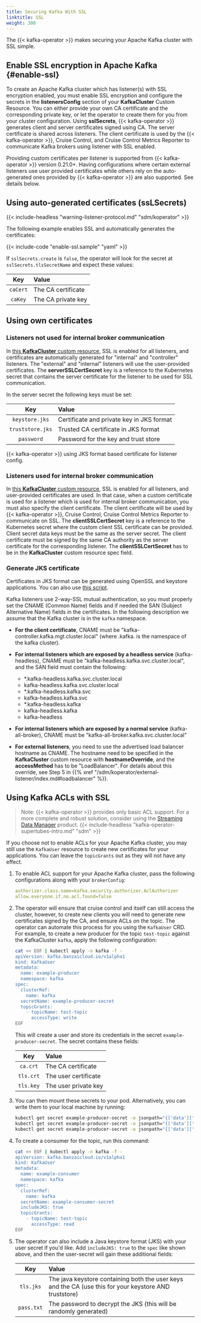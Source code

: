 ```yaml
---
title: Securing Kafka With SSL
linktitle: SSL
weight: 300
---
```


The {{< kafka-operator >}} makes securing your Apache Kafka cluster with SSL simple.

## Enable SSL encryption in Apache Kafka {#enable-ssl}

To create an Apache Kafka cluster which has listener(s) with SSL encryption enabled, you must enable SSL encryption and configure the secrets in the **listenersConfig** section of your **KafkaCluster** Custom Resource. You can either provide your own CA certificate and the corresponding private key, or let the operator to create them for you from your cluster configuration. Using **sslSecrets**, {{< kafka-operator >}} generates client and server certificates signed using CA. The server certificate is shared across listeners. The client certificate is used by the {{< kafka-operator >}}, Cruise Control, and Cruise Control Metrics Reporter to communicate Kafka brokers using listener with SSL enabled.

Providing custom certificates per listener is supported from {{< kafka-operator >}} version 0.21.0+. Having configurations where certain external listeners use user provided certificates while others rely on the auto-generated ones provided by {{< kafka-operator >}} are also supported. See details below.

## Using auto-generated certificates (**ssLSecrets**)

{{< include-headless "warning-listener-protocol.md" "sdm/koperator" >}}

The following example enables SSL and automatically generates the certificates:

{{< include-code "enable-ssl.sample" "yaml" >}}

If `sslSecrets.create` is `false`, the operator will look for the secret at `sslSecrets.tlsSecretName` and expect these values:

| Key          | Value              |
|:------------:|:-------------------|
| `caCert`     | The CA certificate |
| `caKey`      | The CA private key |

## Using own certificates

### Listeners not used for internal broker communication

In [this **KafkaCluster** custom resource](https://github.com/banzaicloud/koperator/blob/master/config/samples/kafkacluster_with_ssl_hybrid_customcert.yaml), SSL is enabled for all listeners, and certificates are automatically generated for "internal" and "controller" listeners. The "external" and "internal" listeners will use the user-provided certificates. The **serverSSLCertSecret** key is a reference to the Kubernetes secret that contains the server certificate for the listener to be used for SSL communication.

In the server secret the following keys must be set:

| Key              | Value                                     |
|:----------------:|:------------------------------------------|
| `keystore.jks`   | Certificate and private key in JKS format |
| `truststore.jks` | Trusted CA certificate in JKS format     |
| `password`       | Password for the key and trust store      |

{{< kafka-operator >}} using JKS format based certificate for listener config.

### Listeners used for internal broker communication

In [this **KafkaCluster** custom resource](https://github.com/banzaicloud/koperator/blob/master/config/samples/kafkacluster_with_ssl_groups_customcert.yaml), SSL is enabled for all listeners, and user-provided certificates are used. In that case, when a custom certificate is used for a listener which is used for internal broker communication, you must also specify the client certificate. The client certificate will be used by {{< kafka-operator >}}, Cruise Control, Cruise Control Metrics Reporter to communicate on SSL. The **clientSSLCertSecret** key is a reference to the Kubernetes secret where the custom client SSL certificate can be provided. Client secret data keys must be the same as the server secret. The client certificate must be signed by the same CA authority as the server certificate for the corresponding listener. The **clientSSLCertSecret** has to be in the **KafkaCluster** custom resource spec field.

### Generate JKS certificate

Certificates in JKS format can be generated using OpenSSL and keystore applications. You can also use [this script](https://github.com/confluentinc/confluent-platform-security-tools/blob/master/kafka-generate-ssl.sh).

Kafka listeners use 2-way-SSL mutual authentication, so you must properly set the CNAME (Common Name) fields and if needed the SAN (Subject Alternative Name) fields in the certificates. In the following description we assume that the Kafka cluster is in the `kafka` namespace.

- **For the client certificate**, CNAME must be "kafka-controller.kafka.mgt.cluster.local" (where .kafka. is the namespace of the kafka cluster).
- **For internal listeners which are exposed by a headless service** (kafka-headless), CNAME must be "kafka-headless.kafka.svc.cluster.local", and the SAN field must contain the following:

    - *.kafka-headless.kafka.svc.cluster.local
    - kafka-headless.kafka.svc.cluster.local
    - *.kafka-headless.kafka.svc
    - kafka-headless.kafka.svc
    - *.kafka-headless.kafka
    - kafka-headless.kafka
    - kafka-headless

- **For internal listeners which are exposed by a normal service** (kafka-all-broker), CNAME must be "kafka-all-broker.kafka.svc.cluster.local"
- **For external listeners**, you need to use the advertised load balancer hostname as CNAME. The hostname need to be specified in the **KafkaCluster** custom resource with **hostnameOverride**, and the **accessMethod** has to be "LoadBalancer". For details about this override, see Step 5 in {{% xref "/sdm/koperator/external-listener/index.md#loadbalancer" %}}.

## Using Kafka ACLs with SSL

> Note: {{< kafka-operator >}} provides only basic ACL support. For a more complete and robust solution, consider using the [Streaming Data Manager](https://banzaicloud.com/products/supertubes/) product.
> {{< include-headless "kafka-operator-supertubes-intro.md" "sdm" >}}

If you choose not to enable ACLs for your Apache Kafka cluster, you may still use the `KafkaUser` resource to create new certificates for your applications.
You can leave the `topicGrants` out as they will not have any effect.

1. To enable ACL support for your Apache Kafka cluster, pass the following configurations along with your `brokerConfig`:

    ```yaml
    authorizer.class.name=kafka.security.authorizer.AclAuthorizer
    allow.everyone.if.no.acl.found=false
    ```

1. The operator will ensure that cruise control and itself can still access the cluster, however, to create new clients
you will need to generate new certificates signed by the CA, and ensure ACLs on the topic. The operator can automate this process for you using the `KafkaUser` CRD.
    For example, to create a new producer for the topic `test-topic` against the KafkaCluster `kafka`, apply the following configuration:

    ```bash
    cat << EOF | kubectl apply -n kafka -f -
    apiVersion: kafka.banzaicloud.io/v1alpha1
    kind: KafkaUser
    metadata:
      name: example-producer
      namespace: kafka
    spec:
      clusterRef:
        name: kafka
      secretName: example-producer-secret
      topicGrants:
        - topicName: test-topic
          accessType: write
    EOF
    ```

    This will create a user and store its credentials in the secret `example-producer-secret`. The secret contains these fields:

    | Key          | Value                |
    |:------------:|:---------------------|
    | `ca.crt`     | The CA certificate   |
    | `tls.crt`    | The user certificate |
    | `tls.key`    | The user private key |

1. You can then mount these secrets to your pod. Alternatively, you can write them to your local machine by running:

    ```bash
    kubectl get secret example-producer-secret -o jsonpath="{['data']['ca\.crt']}" | base64 -d > ca.crt
    kubectl get secret example-producer-secret -o jsonpath="{['data']['tls\.crt']}" | base64 -d > tls.crt
    kubectl get secret example-producer-secret -o jsonpath="{['data']['tls\.key']}" | base64 -d > tls.key
    ```

1. To create a consumer for the topic, run this command:

    ```bash
    cat << EOF | kubectl apply -n kafka -f -
    apiVersion: kafka.banzaicloud.io/v1alpha1
    kind: KafkaUser
    metadata:
      name: example-consumer
      namespace: kafka
    spec:
      clusterRef:
        name: kafka
      secretName: example-consumer-secret
      includeJKS: true
      topicGrants:
        - topicName: test-topic
          accessType: read
    EOF
    ```

1. The operator can also include a Java keystore format (JKS) with your user secret if you'd like. Add `includeJKS: true` to the `spec` like shown above, and then the user-secret will gain these additional fields:

    | Key                     | Value                |
    |:-----------------------:|:---------------------|
    | `tls.jks`               | The java keystore containing both the user keys and the CA (use this for your keystore AND truststore) |
    | `pass.txt`              | The password to decrypt the JKS (this will be randomly generated) |
